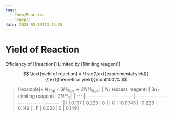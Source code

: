 ```yaml
---
tags:
  - Chem/Reaction
  - Cegep/2
date: 2025-02-19T13:45:25
---
```


# Yield of Reaction

Efficiency of [[reaction]]
Limited by [[limiting reagent]]

$$
\text{yield of reaction} = \frac{\text{experimental yield}}{\text{theoretical yield}}\cdot100\%
$$

> [!example]+ $N_{2(g)} + 3H_{2(g)} \to 2NH_{3(g)}$
> |     | $N_2$ (excess reagent) | $3H_2$ (limiting reagent) | $2NH_3$ |
> | ---:| ---------------------- | ------------------------- | ------- |
> |   I | 0.107                  | 0.223                     | 0       |
> |   C | -0.0743                | -0.223                    | 0.149   |
> |   F | 0.033                  | 0                         | 0.149   |
